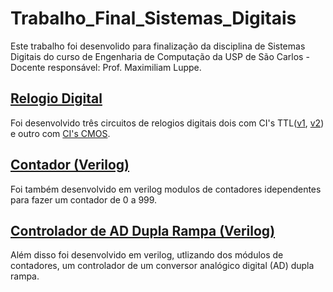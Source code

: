 # Trabalho_Final_Sistemas_Digitais

 Este trabalho foi desenvolido para finalização da disciplina de Sistemas Digitais do curso de Engenharia de Computação da USP de São Carlos - Docente responsável: Prof. Maximiliam Luppe.
 
## [Relogio Digital](/Relogio_Digital.pdf)

 Foi desenvolvido três circuitos de relogios digitais dois com CI's TTL([v1](/Circuito_TTL/v1/Circuito_TTL_v1.PDF), [v2](/Circuito_TTL/v2/Circuito_TTL_v2.PDF)) e outro com [CI's CMOS](/Circuito_CMOS/CMOS_Relogio.PDF).

## [Contador (Verilog)](/Contador999/)

 Foi também desenvolvido em verilog modulos de contadores idependentes para fazer um contador de 0 a 999.

## [Controlador de AD Dupla Rampa (Verilog)](/Controlador/)

 Além disso foi desenvolvido em verilog, utlizando dos módulos de contadores, um controlador de um conversor analógico digital (AD) dupla rampa.